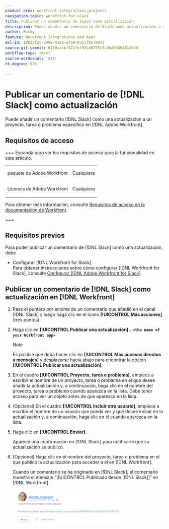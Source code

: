 ```yaml
---
product-area: workfront-integrations;projects
navigation-topic: workfront-for-slack
title: Publicar un comentario de Slack como actualización
description: Puede añadir un comentario de Slack como actualización a un proyecto, tarea o problema específico en Adobe Workfront.
author: Becky
feature: Workfront Integrations and Apps
exl-id: 18b22f2c-2490-41e2-afb9-0551f9579973
source-git-commit: 6178cabbf021fbf92bd8795c5c2bd0346801d64d
workflow-type: tm+mt
source-wordcount: '279'
ht-degree: 97%

---
```


# Publicar un comentario de [!DNL Slack] como actualización

Puede añadir un comentario [!DNL Slack] como una actualización a un proyecto, tarea o problema específico en [!DNL Adobe Workfront].

## Requisitos de acceso

+++ Expanda para ver los requisitos de acceso para la funcionalidad en este artículo.

<table style="table-layout:auto"> 
 <col> 
 <col> 
 <tbody> 
  <tr> 
   <td role="rowheader">paquete de Adobe Workfront</td> 
   <td> <p>Cualquiera</p> </td> 
  </tr> 
  <tr> 
   <td role="rowheader">Licencia de Adobe Workfront</td> 
   <td> <p>Cualquiera</p>
  </tr> 
 </tbody> 
</table>

Para obtener más información, consulte [Requisitos de acceso en la documentación de Workfront](/help/quicksilver/administration-and-setup/add-users/access-levels-and-object-permissions/access-level-requirements-in-documentation.md).

+++

## Requisitos previos

Para poder publicar un comentario de [!DNL Slack] como una actualización, debe

* Configurar [!DNL Workfront for Slack]\
   Para obtener instrucciones sobre cómo configurar [!DNL Workfront for Slack], consulte [Configurar [!DNL Adobe Workfront for Slack]](../../workfront-integrations-and-apps/using-workfront-with-slack/configure-workfront-for-slack.md).

## Publicar un comentario de [!DNL Slack] como actualización en [!DNL Workfront]

1. Pase el puntero por encima de un comentario que añadió en el canal [!DNL Slack] y luego haga clic en el icono **[!UICONTROL Más acciones]** (tres puntos).

1. Haga clic en **[!UICONTROL Publicar una actualización]...`<the name of your Workfront app>`**.

   >[!NOTE]
   >
   >Es posible que deba hacer clic en **[!UICONTROL Más accesos directos a mensajes]** y desplazarse hacia abajo para encontrar la opción **[!UICONTROL Publicar una actualización]**.
   >
   >
1. En el cuadro **[!UICONTROL Proyecto, tarea o problema]**, empiece a escribir el nombre de un proyecto, tarea o problema en el que desee añadir la actualización y, a continuación, haga clic en el nombre del proyecto, tarea o problema cuando aparezca en la lista. Debe tener acceso para ver un objeto antes de que aparezca en la lista.
1. (Opcional) En el cuadro **[!UICONTROL Incluir otro usuario]**, empiece a escribir el nombre de un usuario que pueda ver y que desee incluir en la actualización y, a continuación, haga clic en él cuando aparezca en la lista.
1. Haga clic en **[!UICONTROL Enviar]**.

   Aparece una confirmación en [!DNL Slack] para notificarle que su actualización se publicó.

1. (Opcional) Haga clic en el nombre del proyecto, tarea o problema en el que publicó la actualización para acceder a él en [!DNL Workfront].

   Cuando un comentario se ha originado en [!DNL Slack], el comentario muestra el mensaje “[!UICONTROL Publicado desde [!DNL Slack]]” en [!DNL Workfront].

   ![Actualización publicada desde Slack](assets/slack-update-posted-from-slack-350x112.png)
